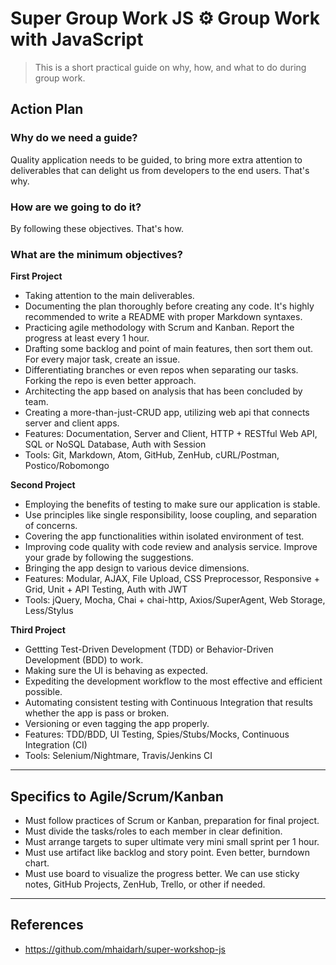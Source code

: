 # Super Group Work JS :gear: Group Work with JavaScript

> This is a short practical guide on why, how, and what to do during group work.

## Action Plan

### Why do we need a guide?

Quality application needs to be guided, to bring more extra attention to deliverables that can delight us from developers to the end users. That's why.

### How are we going to do it?

By following these objectives. That's how.

### What are the minimum objectives?

**First Project**

- Taking attention to the main deliverables.
- Documenting the plan thoroughly before creating any code. It's highly recommended to write a README with proper Markdown syntaxes.
- Practicing agile methodology with Scrum and Kanban. Report the progress at least every 1 hour.
- Drafting some backlog and point of main features, then sort them out. For every major task, create an issue.
- Differentiating branches or even repos when separating our tasks. Forking the repo is even better approach.
- Architecting the app based on analysis that has been concluded by team.
- Creating a more-than-just-CRUD app, utilizing web api that connects server and client apps.
- Features: Documentation, Server and Client, HTTP + RESTful Web API, SQL or NoSQL Database, Auth with Session
- Tools: Git, Markdown, Atom, GitHub, ZenHub, cURL/Postman, Postico/Robomongo

**Second Project**

- Employing the benefits of testing to make sure our application is stable.
- Use principles like single responsibility, loose coupling, and separation of concerns.
- Covering the app functionalities within isolated environment of test.
- Improving code quality with code review and analysis service. Improve your grade by following the suggestions.
- Bringing the app design to various device dimensions.
- Features: Modular, AJAX, File Upload, CSS Preprocessor, Responsive + Grid, Unit + API Testing, Auth with JWT
- Tools: jQuery, Mocha, Chai + chai-http, Axios/SuperAgent, Web Storage, Less/Stylus

**Third Project**

- Gettting Test-Driven Development (TDD) or Behavior-Driven Development (BDD) to work.
- Making sure the UI is behaving as expected.
- Expediting the development workflow to the most effective and efficient possible.
- Automating consistent testing with Continuous Integration that results whether the app is pass or broken.
- Versioning or even tagging the app properly.
- Features: TDD/BDD, UI Testing, Spies/Stubs/Mocks, Continuous Integration (CI)
- Tools: Selenium/Nightmare, Travis/Jenkins CI

--------------------------------------------------------------------------------

## Specifics to Agile/Scrum/Kanban

- Must follow practices of Scrum or Kanban, preparation for final project.
- Must divide the tasks/roles to each member in clear definition.
- Must arrange targets to super ultimate very mini small sprint per 1 hour.
- Must use artifact like backlog and story point. Even better, burndown chart.
- Must use board to visualize the progress better. We can use sticky notes, GitHub Projects, ZenHub, Trello, or other if needed.

--------------------------------------------------------------------------------

## References

- https://github.com/mhaidarh/super-workshop-js
